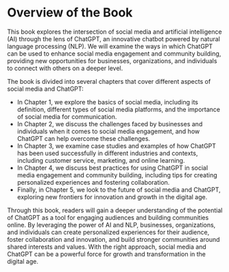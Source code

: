 Overview of the Book
==================================

This book explores the intersection of social media and artificial intelligence (AI) through the lens of ChatGPT, an innovative chatbot powered by natural language processing (NLP). We will examine the ways in which ChatGPT can be used to enhance social media engagement and community building, providing new opportunities for businesses, organizations, and individuals to connect with others on a deeper level.

The book is divided into several chapters that cover different aspects of social media and ChatGPT:

* In Chapter 1, we explore the basics of social media, including its definition, different types of social media platforms, and the importance of social media for communication.
* In Chapter 2, we discuss the challenges faced by businesses and individuals when it comes to social media engagement, and how ChatGPT can help overcome these challenges.
* In Chapter 3, we examine case studies and examples of how ChatGPT has been used successfully in different industries and contexts, including customer service, marketing, and online learning.
* In Chapter 4, we discuss best practices for using ChatGPT in social media engagement and community building, including tips for creating personalized experiences and fostering collaboration.
* Finally, in Chapter 5, we look to the future of social media and ChatGPT, exploring new frontiers for innovation and growth in the digital age.

Through this book, readers will gain a deeper understanding of the potential of ChatGPT as a tool for engaging audiences and building communities online. By leveraging the power of AI and NLP, businesses, organizations, and individuals can create personalized experiences for their audience, foster collaboration and innovation, and build stronger communities around shared interests and values. With the right approach, social media and ChatGPT can be a powerful force for growth and transformation in the digital age.

